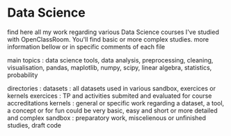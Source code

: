 # Data Science


find here all my work regarding various Data Science courses I've studied
with OpenClassRoom. You'll find basic or more complex studies.
more information bellow or in specific comments of each file

main topics : data science tools, data analysis, preprocessing, cleaning, 
visualisation, pandas, maplotlib, numpy, scipy, linear algebra, statistics, probability
 

directories : 
	datasets : 		all datasets used in various sandbox, exercices or kernels
	exercices : 		TP and activities submited and evaluated for course accreditations
	kernels : 		general or specific work regarding a dataset, a tool, a concept or for fun
				could be very basic, easy and short or more detailed and complex 
	sandbox : 		preparatory work, miscelienous or unfinished studies, draft code
